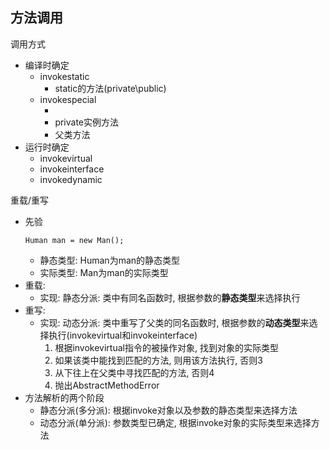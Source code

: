 ## 方法调用
调用方式
* 编译时确定
    * invokestatic
        * static的方法(private\public)
    * invokespecial
        * <init>
        * private实例方法
        * 父类方法
* 运行时确定
    * invokevirtual
    * invokeinterface
    * invokedynamic

重载/重写
* 先验
    ```
    Human man = new Man();
    ```
    * 静态类型: Human为man的静态类型
    * 实际类型: Man为man的实际类型
* 重载:
    * 实现: 静态分派: 类中有同名函数时, 根据参数的**静态类型**来选择执行
* 重写:
    * 实现: 动态分派: 类中重写了父类的同名函数时, 根据参数的**动态类型**来选择执行(invokevirtual和invokeinterface)
        1. 根据invokevirtual指令的被操作对象, 找到对象的实际类型
        2. 如果该类中能找到匹配的方法, 则用该方法执行, 否则3
        3. 从下往上在父类中寻找匹配的方法, 否则4
        4. 抛出AbstractMethodError
* 方法解析的两个阶段
    * 静态分派(多分派): 根据invoke对象以及参数的静态类型来选择方法
    * 动态分派(单分派): 参数类型已确定, 根据invoke对象的实际类型来选择方法
